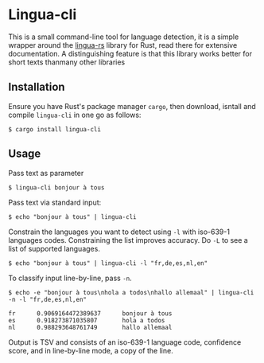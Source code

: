 # Lingua-cli

This is a small command-line tool for language detection, it is a simple
wrapper around the [lingua-rs](https://github.com/pemistahl/lingua-rs/) library
for Rust, read there for extensive documentation. A distinguishing feature is
that this library works better for short texts thanmany other libraries

## Installation

Ensure you have Rust's package manager `cargo`, then download, isntall and compile `lingua-cli` in one go as follows:

``$ cargo install lingua-cli``

## Usage

Pass text as parameter

``$ lingua-cli bonjour à tous``

Pass text via standard input:

``$ echo "bonjour à tous" | lingua-cli``

Constrain the languages you want to detect using `-l` with iso-639-1 languages
codes. Constraining the list improves accuracy. Do `-L` to see a list of
supported languages.

``$ echo "bonjour à tous" | lingua-cli -l "fr,de,es,nl,en"``

To classify input line-by-line, pass ``-n``.

``$ echo -e "bonjour à tous\nhola a todos\nhallo allemaal" | lingua-cli -n -l "fr,de,es,nl,en"``

```
fr      0.9069164472389637      bonjour à tous
es      0.918273871035807       hola a todos
nl      0.988293648761749       hallo allemaal
```

Output is TSV and consists of an iso-639-1 language code, confidence score, and in line-by-line mode, a copy of the line.
